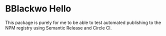 # BBlackwo Hello

This package is purely for me to be able to test automated publishing to the NPM registry using Semantic Release and Circle CI.
